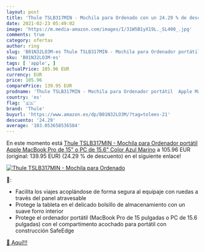 ```yaml
---
layout: post
title: 'Thule TSLB317MIN - Mochila para Ordenado con un 24.29 % de descuento'
date: 2021-02-23 05:49:02
image: 'https://m.media-amazon.com/images/I/31W5B1yX19L._SL400_.jpg'
comments: true
category: ofertas
author: ring
slug: 'B01N32LO3M-es Thule TSLB317MIN - Mochila para Ordenador portátil Apple...'
sku: 'B01N32LO3M-es'
tags: [ 'apple', ]
actualPrice: 105.96 EUR
currency: EUR
price: 105.96
comparePrice: 139.95 EUR
prodname: 'Thule TSLB317MIN - Mochila para Ordenador portátil  Apple MacBook Pro de 15" o PC de 15.6"  Color Azul Marino'
country: 'es'
flag: '🇪🇸'
brand: 'Thule'
buyurl: 'https://www.amazon.es/dp/B01N32LO3M/?tag=tolees-21'
descuento: '24.29'
average: '103.053658536584'
---
```


En este momento está [Thule TSLB317MIN - Mochila para Ordenador portátil  Apple MacBook Pro de 15" o PC de 15.6"  Color Azul Marino](https://www.amazon.es/dp/B01N32LO3M/?tag=tolees-21) a 105.96 EUR (original: 139.95 EUR) (24.29 %  de descuento) en el siguiente enlace!

[![Thule TSLB317MIN - Mochila para Ordenado](https://m.media-amazon.com/images/I/31W5B1yX19L._SL400_.jpg)](https://www.amazon.es/dp/B01N32LO3M/?tag=tolees-21)

🔎:

- Facilita los viajes acoplándose de forma segura al equipaje con ruedas a través del panel atravesable
- Protege la tableta en el delicado bolsillo de almacenamiento con un suave forro interior
- Protege el ordenador portátil (MacBook Pro de 15 pulgadas o PC de 15.6 pulgadas) con el compartimento acochado para portátil con construcción SafeEdge

[🛒 Aquí!!!](https://www.amazon.es/dp/B01N32LO3M/?tag=tolees-21)
